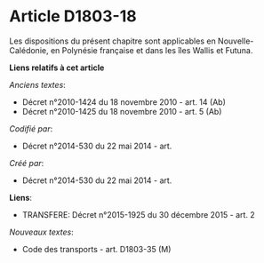 # Article D1803-18

Les dispositions du présent chapitre sont applicables en Nouvelle-Calédonie, en Polynésie française et dans les îles Wallis
et Futuna.

**Liens relatifs à cet article**

_Anciens textes_:

  - Décret n°2010-1424 du 18 novembre 2010 - art. 14 (Ab)
  - Décret n°2010-1425 du 18 novembre 2010 - art. 5 (Ab)

_Codifié par_:

  - Décret n°2014-530 du 22 mai 2014 - art.

_Créé par_:

  - Décret n°2014-530 du 22 mai 2014 - art.

**Liens**:

  - TRANSFERE: Décret n°2015-1925 du 30 décembre 2015 - art. 2

_Nouveaux textes_:

  - Code des transports - art. D1803-35 (M)
